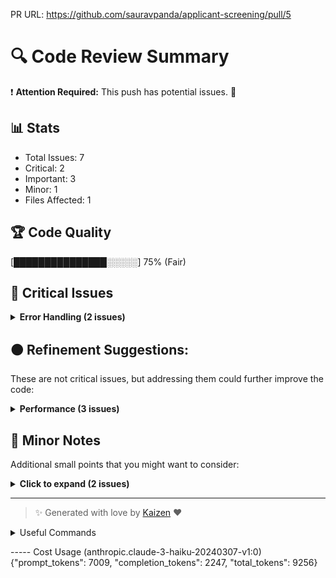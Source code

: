 PR URL: https://github.com/sauravpanda/applicant-screening/pull/5

# 🔍 Code Review Summary

❗ **Attention Required:** This push has potential issues. 🚨

## 📊 Stats
- Total Issues: 7
- Critical: 2
- Important: 3
- Minor: 1
- Files Affected: 1
## 🏆 Code Quality
[███████████████░░░░░] 75% (Fair)

## 🚨 Critical Issues

<details>
<summary><strong>Error Handling (2 issues)</strong></summary>

### 1. Potential for API call to fail without retry mechanism
📁 **File:** `main.py:66`
⚖️ **Severity:** 9/10
🔍 **Description:** The `process_applicant` function makes a call to the `completion` function, which could fail for various reasons (e.g., network issues, API downtime). Without a retry mechanism, the function will silently fail, leading to incomplete or inaccurate results.
💡 **Solution:** Implement a retry mechanism with exponential backoff to handle transient failures in the `completion` function call. This will improve the reliability and robustness of the application.

**Current Code:**
```python
response = completion(
    model=os.environ.get("model", "anyscale/mistralai/Mixtral-8x22B-Instruct-v0.1"), messages=messages
)
```

**Suggested Code:**
```python
num_retries = 3
retry_delay = 1
for _ in range(num_retries):
    try:
        response = completion(
            model=os.environ.get("model", "anyscale/mistralai/Mixtral-8x22B-Instruct-v0.1"), messages=messages
        )
        break
    except Exception as e:
        print(f"Error calling completion function:{e}. Retrying in{retry_delay}seconds...")
        time.sleep(retry_delay)
        retry_delay *= 2
else:
    print("Failed to call completion function after multiple retries. Skipping this applicant.")
    return{key: "" for key in["feedback", "review", "should_interview", "rating", "input_tokens", "output_tokens"]}
```

### 2. Silent failure without logging
📁 **File:** `main.py:82`
⚖️ **Severity:** 8/10
🔍 **Description:** In the `process_applicant` function, when a `json.JSONDecodeError` is raised, the function silently returns a default result without any logging or error reporting. This makes it difficult to diagnose and troubleshoot issues that may occur during the processing of applicants.
💡 **Solution:** Add proper error logging to the `except` block to capture the error and provide more visibility into the failure. This will help with debugging and monitoring the application's performance.

**Current Code:**
```python
except json.JSONDecodeError:
    result ={
        key: "" for key in[
            "feedback",
            "review",
            "should_interview",
            "rating",
            "input_tokens",
            "output_tokens",
        ]
}
```

**Suggested Code:**
```python
except json.JSONDecodeError as e:
    print(f"Failed to parse content for applicant:{e}")
    result ={
        key: "" for key in[
            "feedback",
            "review",
            "should_interview",
            "rating",
            "input_tokens",
            "output_tokens",
        ]
}
```

</details>

## 🟠 Refinement Suggestions:
These are not critical issues, but addressing them could further improve the code:

<details>
<summary><strong>Performance (3 issues)</strong></summary>

### 1. Inefficient way to print progress
📁 **File:** `main.py:120`
⚖️ **Severity:** 6/10
🔍 **Description:** The `process_applicants` function uses a print statement with carriage return (``) to update the progress bar. This approach can be inefficient, especially for large datasets, as it requires continuously overwriting the same line of output.
💡 **Solution:** Use a dedicated progress reporting library, such as `tqdm`, which provides a more efficient and visually appealing progress bar. This will improve the overall performance and user experience of the application.

**Current Code:**
```python
progress = (index + 1) / total
print(f"\rProgress:[{('=' * int(50 * progress)):<50}]{progress:.0%}", end="", flush=True)
```

**Suggested Code:**
```python
if use_tqdm:
    progress_bar = tqdm(total=total, desc="Processing applicants")
    progress_bar.update(1)
else:
    progress = (index + 1) / total
    print(f"\rProgress:[{('=' * int(50 * progress)):<50}]{progress:.0%}", end="", flush=True)
```

### 2. Division by zero potential if total_tokens is zero
📁 **File:** `main.py:158`
⚖️ **Severity:** 7/10
🔍 **Description:** In the `main` function, the code calculates the total tokens used and prints a summary. However, if the total tokens is zero, the division operation will result in a division by zero error, which can cause the application to crash.
💡 **Solution:** Add a check to ensure that the total tokens is not zero before performing the division operation. If the total tokens is zero, handle the case gracefully by printing a message or skipping the division step.

**Current Code:**
```python
print(f"Total tokens used:{total_tokens:,}")
print(f"  - Input tokens:{total_input_tokens:,}")
print(f"  - Output tokens:{total_output_tokens:,}")
```

**Suggested Code:**
```python
if total_tokens > 0:
    print(f"Total tokens used:{total_tokens:,}")
    print(f"  - Input tokens:{total_input_tokens:,}")
    print(f"  - Output tokens:{total_output_tokens:,}")
else:
    print("Total tokens used: 0")
```

### 3. No error handling for file not found
📁 **File:** `main.py:174`
⚖️ **Severity:** 7/10
🔍 **Description:** The `main` function does not handle the case where the input file specified by the user does not exist. This can lead to a `FileNotFoundError` being raised, which will cause the application to crash without any meaningful error message.
💡 **Solution:** Add a try-except block to handle the `FileNotFoundError` and provide a user-friendly error message when the input file is not found.

**Current Code:**
```python
main(input_file)
```

**Suggested Code:**
```python
try:
    main(input_file)
except FileNotFoundError:
    print(f"Error: The file '{input_file}' does not exist. Please check the file path and try again.")
```

</details>

## 📝 Minor Notes
Additional small points that you might want to consider:

<details>
<summary><strong>Click to expand (2 issues)</strong></summary>

<details>
<summary><strong>Redundant Code (1 issues)</strong></summary>

### 1. Redundant code: The following line is unnecessary
📁 **File:** `main.py:142`
⚖️ **Severity:** 3/10
🔍 **Description:** The `if len(df) == 0` check in the `main` function is redundant, as the `process_applicants` function already handles the case where the DataFrame is empty.
💡 **Solution:** Remove the unnecessary `if` statement, as it does not provide any additional value to the code.

**Current Code:**
```python
if len(df) == 0:
    return
```

**Suggested Code:**
```python

```

</details>

</details>

---

> ✨ Generated with love by [Kaizen](https://cloudcode.ai) ❤️

<details>
<summary>Useful Commands</summary>

- **Feedback:** Reply with `!feedback [your message]`
- **Ask PR:** Reply with `!ask-pr [your question]`
- **Review:** Reply with `!review`
- **Explain:** Reply with `!explain [issue number]` for more details on a specific issue
- **Ignore:** Reply with `!ignore [issue number]` to mark an issue as false positive
- **Update Tests:** Reply with `!unittest` to create a PR with test changes
</details>


----- Cost Usage (anthropic.claude-3-haiku-20240307-v1:0)
{"prompt_tokens": 7009, "completion_tokens": 2247, "total_tokens": 9256}